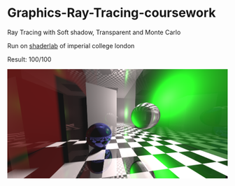 # Graphics-Ray-Tracing-coursework
Ray Tracing with Soft shadow, Transparent and Monte Carlo

Run on [shaderlab](https://shaderlabweb.doc.ic.ac.uk/) of imperial college london

Result: 100/100 

![screenshot](./ray_tracing.png)

